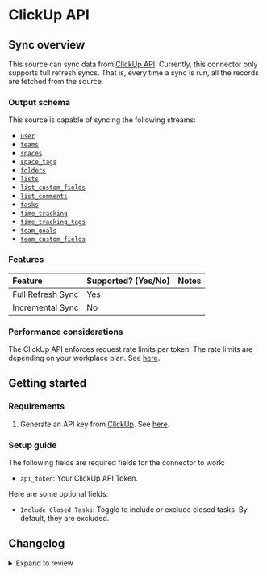# ClickUp API

## Sync overview

This source can sync data from [ClickUp API](https://clickup.com/api/). Currently, this connector only supports full refresh syncs. That is, every time a sync is run, all the records are fetched from the source.

### Output schema

This source is capable of syncing the following streams:

- [`user`](https://clickup.com/api/clickupreference/operation/GetAuthorizedUser/)
- [`teams`](https://clickup.com/api/clickupreference/operation/GetAuthorizedTeams/)
- [`spaces`](https://clickup.com/api/clickupreference/operation/GetSpaces/)
- [`space_tags`](https://clickup.com/api/clickupreference/operation/GetSpaceTags/)
- [`folders`](https://clickup.com/api/clickupreference/operation/GetFolders/)
- [`lists`](https://clickup.com/api/clickupreference/operation/GetLists/)
- [`list_custom_fields`](https://clickup.com/api/clickupreference/operation/GetAccessibleCustomFields/)
- [`list_comments`](https://clickup.com/api/clickupreference/operation/GetAccessibleCustomFields/)
- [`tasks`](https://clickup.com/api/clickupreference/operation/GetTasks)
- [`time_tracking`](https://clickup.com/api/clickupreference/operation/Gettrackedtime/)
- [`time_tracking_tags`](https://clickup.com/api/clickupreference/operation/Getalltagsfromtimeentries/)
- [`team_goals`](https://clickup.com/api/clickupreference/operation/GetGoals/)
- [`team_custom_fields`](https://clickup.com/api/clickupreference/operation/getTeamAvailableFields/)


### Features

| Feature           | Supported? \(Yes/No\) | Notes |
| :---------------- | :-------------------- | :---- |
| Full Refresh Sync | Yes                   |       |
| Incremental Sync  | No                    |       |

### Performance considerations

The ClickUp API enforces request rate limits per token. The rate limits are depending on your workplace plan. See [here](https://clickup.com/api/developer-portal/rate-limits/).

## Getting started

### Requirements

1. Generate an API key from [ClickUp](https://clickup.com/). See [here](https://clickup.com/api/developer-portal/authentication/#generate-your-personal-api-token).

### Setup guide

The following fields are required fields for the connector to work:

- `api_token`: Your ClickUp API Token.

Here are some optional fields:

- `Include Closed Tasks`: Toggle to include or exclude closed tasks. By default, they are excluded.

## Changelog

<details>
  <summary>Expand to review</summary>

| Version | Date       | Pull Request                                             | Subject                           |
| :------ | :--------- | :------------------------------------------------------- | :-------------------------------- |
| 0.3.36 | 2025-10-29 | [68906](https://github.com/airbytehq/airbyte/pull/68906) | Update dependencies |
| 0.3.35 | 2025-10-21 | [68490](https://github.com/airbytehq/airbyte/pull/68490) | Update dependencies |
| 0.3.34 | 2025-10-14 | [68080](https://github.com/airbytehq/airbyte/pull/68080) | Update dependencies |
| 0.3.33 | 2025-10-07 | [67180](https://github.com/airbytehq/airbyte/pull/67180) | Update dependencies |
| 0.3.32 | 2025-09-30 | [65856](https://github.com/airbytehq/airbyte/pull/65856) | Update dependencies |
| 0.3.31 | 2025-08-23 | [65269](https://github.com/airbytehq/airbyte/pull/65269) | Update dependencies |
| 0.3.30 | 2025-08-09 | [64687](https://github.com/airbytehq/airbyte/pull/64687) | Update dependencies |
| 0.3.29 | 2025-08-02 | [64343](https://github.com/airbytehq/airbyte/pull/64343) | Update dependencies |
| 0.3.28 | 2025-07-26 | [63967](https://github.com/airbytehq/airbyte/pull/63967) | Update dependencies |
| 0.3.27 | 2025-07-19 | [63540](https://github.com/airbytehq/airbyte/pull/63540) | Update dependencies |
| 0.3.26 | 2025-07-12 | [62971](https://github.com/airbytehq/airbyte/pull/62971) | Update dependencies |
| 0.3.25 | 2025-07-05 | [62769](https://github.com/airbytehq/airbyte/pull/62769) | Update dependencies |
| 0.3.24 | 2025-06-28 | [62420](https://github.com/airbytehq/airbyte/pull/62420) | Update dependencies |
| 0.3.23 | 2025-06-21 | [61938](https://github.com/airbytehq/airbyte/pull/61938) | Update dependencies |
| 0.3.22 | 2025-06-14 | [60023](https://github.com/airbytehq/airbyte/pull/60023) | Update dependencies |
| 0.3.21 | 2025-05-03 | [59401](https://github.com/airbytehq/airbyte/pull/59401) | Update dependencies |
| 0.3.20 | 2025-04-26 | [58836](https://github.com/airbytehq/airbyte/pull/58836) | Update dependencies |
| 0.3.19 | 2025-04-19 | [58352](https://github.com/airbytehq/airbyte/pull/58352) | Update dependencies |
| 0.3.18 | 2025-04-12 | [57806](https://github.com/airbytehq/airbyte/pull/57806) | Update dependencies |
| 0.3.17 | 2025-04-05 | [57202](https://github.com/airbytehq/airbyte/pull/57202) | Update dependencies |
| 0.3.16 | 2025-03-29 | [56486](https://github.com/airbytehq/airbyte/pull/56486) | Update dependencies |
| 0.3.15 | 2025-03-22 | [55972](https://github.com/airbytehq/airbyte/pull/55972) | Update dependencies |
| 0.3.14 | 2025-03-08 | [55416](https://github.com/airbytehq/airbyte/pull/55416) | Update dependencies |
| 0.3.13 | 2025-03-01 | [54905](https://github.com/airbytehq/airbyte/pull/54905) | Update dependencies |
| 0.3.12 | 2025-02-22 | [54266](https://github.com/airbytehq/airbyte/pull/54266) | Update dependencies |
| 0.3.11 | 2025-02-15 | [53901](https://github.com/airbytehq/airbyte/pull/53901) | Update dependencies |
| 0.3.10 | 2025-02-08 | [53413](https://github.com/airbytehq/airbyte/pull/53413) | Update dependencies |
| 0.3.9 | 2025-02-01 | [52928](https://github.com/airbytehq/airbyte/pull/52928) | Update dependencies |
| 0.3.8 | 2025-01-25 | [52209](https://github.com/airbytehq/airbyte/pull/52209) | Update dependencies |
| 0.3.7 | 2025-01-18 | [51739](https://github.com/airbytehq/airbyte/pull/51739) | Update dependencies |
| 0.3.6 | 2025-01-11 | [51243](https://github.com/airbytehq/airbyte/pull/51243) | Update dependencies |
| 0.3.5 | 2024-12-28 | [50474](https://github.com/airbytehq/airbyte/pull/50474) | Update dependencies |
| 0.3.4 | 2024-12-21 | [50199](https://github.com/airbytehq/airbyte/pull/50199) | Update dependencies |
| 0.3.3 | 2024-12-14 | [49579](https://github.com/airbytehq/airbyte/pull/49579) | Update dependencies |
| 0.3.2 | 2024-12-12 | [47873](https://github.com/airbytehq/airbyte/pull/47873) | Update dependencies |
| 0.3.1 | 2024-10-28 | [47636](https://github.com/airbytehq/airbyte/pull/47636) | Update dependencies |
| 0.3.0 | 2024-08-19 | [44430](https://github.com/airbytehq/airbyte/pull/44430) | Refactor connector to manifest-only format |
| 0.2.0 | 2024-08-19 | [44180](https://github.com/airbytehq/airbyte/pull/44180) | Add `time_tracking`, `time_tracking_tags`, `team_goals`, `space_tags`, `team_custom_fields`, `list_custom_fields`, `list_comments`, Parent ids passed from responses, Add error handlers |
| 0.1.13 | 2024-08-17 | [44237](https://github.com/airbytehq/airbyte/pull/44237) | Update dependencies |
| 0.1.12 | 2024-08-12 | [43844](https://github.com/airbytehq/airbyte/pull/43844) | Update dependencies |
| 0.1.11 | 2024-08-10 | [43065](https://github.com/airbytehq/airbyte/pull/43065) | Update dependencies |
| 0.1.10 | 2024-07-27 | [42647](https://github.com/airbytehq/airbyte/pull/42647) | Update dependencies |
| 0.1.9 | 2024-07-20 | [41927](https://github.com/airbytehq/airbyte/pull/41927) | Update dependencies |
| 0.1.8 | 2024-07-15 | [38344](https://github.com/airbytehq/airbyte/pull/38344) | Make connector compatible with builder |
| 0.1.7 | 2024-07-10 | [41397](https://github.com/airbytehq/airbyte/pull/41397) | Update dependencies |
| 0.1.6 | 2024-07-09 | [41301](https://github.com/airbytehq/airbyte/pull/41301) | Update dependencies |
| 0.1.5 | 2024-07-06 | [40936](https://github.com/airbytehq/airbyte/pull/40936) | Update dependencies |
| 0.1.4 | 2024-06-25 | [40478](https://github.com/airbytehq/airbyte/pull/40478) | Update dependencies |
| 0.1.3 | 2024-06-22 | [40061](https://github.com/airbytehq/airbyte/pull/40061) | Update dependencies |
| 0.1.2 | 2024-05-21 | [38501](https://github.com/airbytehq/airbyte/pull/38501) | [autopull] base image + poetry + up_to_date |
| 0.1.1 | 2023-02-10 | [23951](https://github.com/airbytehq/airbyte/pull/23951) | Add optional include Closed Tasks |
| 0.1.0 | 2022-11-07 | [17770](https://github.com/airbytehq/airbyte/pull/17770) | New source |

</details>
